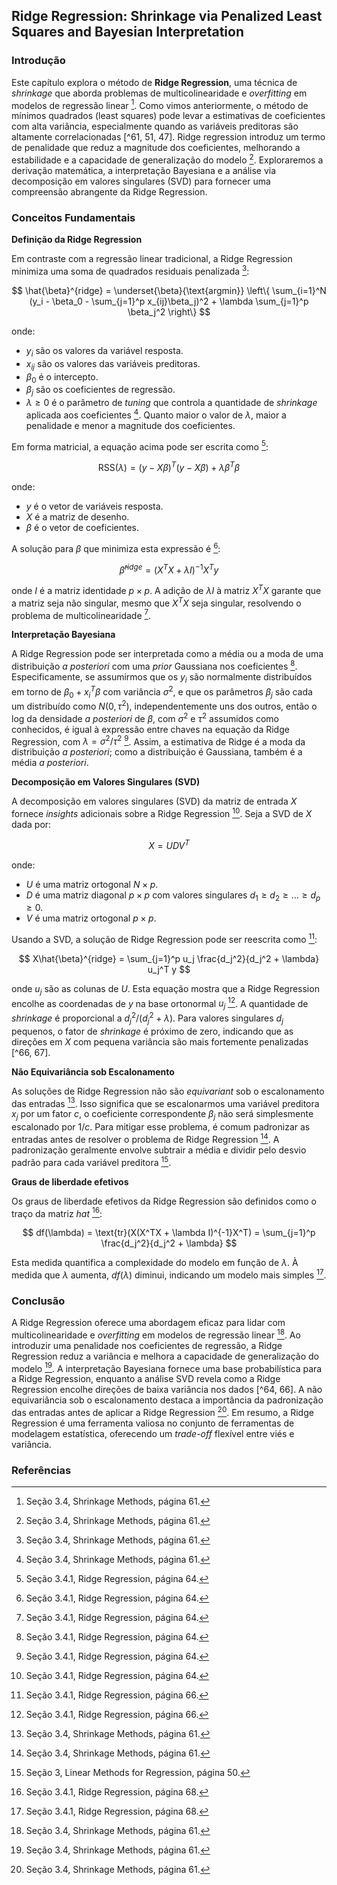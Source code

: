 ## Ridge Regression: Shrinkage via Penalized Least Squares and Bayesian Interpretation

### Introdução
Este capítulo explora o método de **Ridge Regression**, uma técnica de *shrinkage* que aborda problemas de multicolinearidade e *overfitting* em modelos de regressão linear [^61]. Como vimos anteriormente, o método de mínimos quadrados (least squares) pode levar a estimativas de coeficientes com alta variância, especialmente quando as variáveis preditoras são altamente correlacionadas [^61, 51, 47]. Ridge regression introduz um termo de penalidade que reduz a magnitude dos coeficientes, melhorando a estabilidade e a capacidade de generalização do modelo [^61]. Exploraremos a derivação matemática, a interpretação Bayesiana e a análise via decomposição em valores singulares (SVD) para fornecer uma compreensão abrangente da Ridge Regression.

### Conceitos Fundamentais

**Definição da Ridge Regression**

Em contraste com a regressão linear tradicional, a Ridge Regression minimiza uma soma de quadrados residuais penalizada [^61]:

$$ \hat{\beta}^{ridge} = \underset{\beta}{\text{argmin}} \left\{ \sum_{i=1}^N (y_i - \beta_0 - \sum_{j=1}^p x_{ij}\beta_j)^2 + \lambda \sum_{j=1}^p \beta_j^2 \right\} $$

onde:
- $y_i$ são os valores da variável resposta.
- $x_{ij}$ são os valores das variáveis preditoras.
- $\beta_0$ é o intercepto.
- $\beta_j$ são os coeficientes de regressão.
- $\lambda \geq 0$ é o parâmetro de *tuning* que controla a quantidade de *shrinkage* aplicada aos coeficientes [^61]. Quanto maior o valor de $\lambda$, maior a penalidade e menor a magnitude dos coeficientes.

Em forma matricial, a equação acima pode ser escrita como [^64]:

$$ \text{RSS}(\lambda) = (y - X\beta)^T(y - X\beta) + \lambda\beta^T\beta $$

onde:
- $y$ é o vetor de variáveis resposta.
- $X$ é a matriz de desenho.
- $\beta$ é o vetor de coeficientes.

A solução para $\beta$ que minimiza esta expressão é [^64]:

$$ \hat{\beta}^{ridge} = (X^TX + \lambda I)^{-1}X^Ty $$

onde $I$ é a matriz identidade $p \times p$. A adição de $\lambda I$ à matriz $X^TX$ garante que a matriz seja não singular, mesmo que $X^TX$ seja singular, resolvendo o problema de multicolinearidade [^64].

**Interpretação Bayesiana**

A Ridge Regression pode ser interpretada como a média ou a moda de uma distribuição *a posteriori* com uma *prior* Gaussiana nos coeficientes [^64]. Especificamente, se assumirmos que os $y_i$ são normalmente distribuídos em torno de $\beta_0 + x_i^T\beta$ com variância $\sigma^2$, e que os parâmetros $\beta_j$ são cada um distribuído como $N(0, \tau^2)$, independentemente uns dos outros, então o log da densidade *a posteriori* de $\beta$, com $\sigma^2$ e $\tau^2$ assumidos como conhecidos, é igual à expressão entre chaves na equação da Ridge Regression, com $\lambda = \sigma^2/\tau^2$ [^64]. Assim, a estimativa de Ridge é a moda da distribuição *a posteriori*; como a distribuição é Gaussiana, também é a média *a posteriori*.

**Decomposição em Valores Singulares (SVD)**

A decomposição em valores singulares (SVD) da matriz de entrada $X$ fornece *insights* adicionais sobre a Ridge Regression [^64]. Seja a SVD de $X$ dada por:

$$ X = UDV^T $$

onde:
- $U$ é uma matriz ortogonal $N \times p$.
- $D$ é uma matriz diagonal $p \times p$ com valores singulares $d_1 \geq d_2 \geq ... \geq d_p \geq 0$.
- $V$ é uma matriz ortogonal $p \times p$.

Usando a SVD, a solução de Ridge Regression pode ser reescrita como [^66]:

$$ X\hat{\beta}^{ridge} = \sum_{j=1}^p u_j \frac{d_j^2}{d_j^2 + \lambda} u_j^T y $$

onde $u_j$ são as colunas de $U$. Esta equação mostra que a Ridge Regression encolhe as coordenadas de $y$ na base ortonormal $u_j$ [^66]. A quantidade de *shrinkage* é proporcional a $d_j^2/(d_j^2 + \lambda)$. Para valores singulares $d_j$ pequenos, o fator de *shrinkage* é próximo de zero, indicando que as direções em $X$ com pequena variância são mais fortemente penalizadas [^66, 67].

**Não Equivariância sob Escalonamento**

As soluções de Ridge Regression não são *equivariant* sob o escalonamento das entradas [^61]. Isso significa que se escalonarmos uma variável preditora $x_j$ por um fator $c$, o coeficiente correspondente $\beta_j$ não será simplesmente escalonado por $1/c$. Para mitigar esse problema, é comum padronizar as entradas antes de resolver o problema de Ridge Regression [^61]. A padronização geralmente envolve subtrair a média e dividir pelo desvio padrão para cada variável preditora [^50].

**Graus de liberdade efetivos**

Os graus de liberdade efetivos da Ridge Regression são definidos como o traço da matriz *hat* [^68]:

$$ df(\lambda) = \text{tr}(X(X^TX + \lambda I)^{-1}X^T) = \sum_{j=1}^p \frac{d_j^2}{d_j^2 + \lambda} $$

Esta medida quantifica a complexidade do modelo em função de $\lambda$. À medida que $\lambda$ aumenta, $df(\lambda)$ diminui, indicando um modelo mais simples [^68].

### Conclusão

A Ridge Regression oferece uma abordagem eficaz para lidar com multicolinearidade e *overfitting* em modelos de regressão linear [^61]. Ao introduzir uma penalidade nos coeficientes de regressão, a Ridge Regression reduz a variância e melhora a capacidade de generalização do modelo [^61]. A interpretação Bayesiana fornece uma base probabilística para a Ridge Regression, enquanto a análise SVD revela como a Ridge Regression encolhe direções de baixa variância nos dados [^64, 66]. A não equivariância sob o escalonamento destaca a importância da padronização das entradas antes de aplicar a Ridge Regression [^61]. Em resumo, a Ridge Regression é uma ferramenta valiosa no conjunto de ferramentas de modelagem estatística, oferecendo um *trade-off* flexível entre viés e variância.

### Referências
[^61]: Seção 3.4, Shrinkage Methods, página 61.
[^64]: Seção 3.4.1, Ridge Regression, página 64.
[^66]: Seção 3.4.1, Ridge Regression, página 66.
[^67]: Seção 3.4.1, Ridge Regression, página 67.
[^68]: Seção 3.4.1, Ridge Regression, página 68.
[^51]: Seção 3.2.2, The Gauss-Markov Theorem, página 51.
[^47]: Seção 3.2, Linear Regression Models and Least Squares, página 47.
[^50]: Seção 3, Linear Methods for Regression, página 50.
<!-- END -->